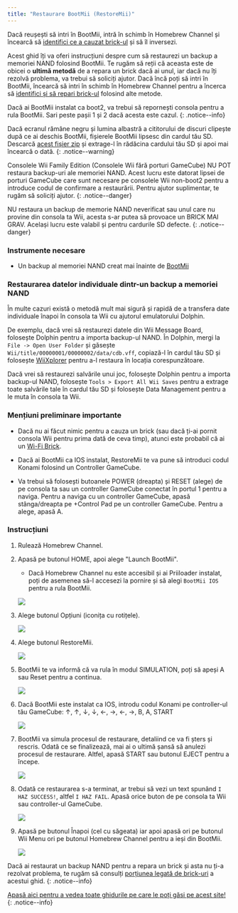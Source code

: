 ```yaml
---
title: "Restaurare BootMii (RestoreMii)"
---
```


Dacă reușești să intri în BootMii, intră în schimb în Homebrew Channel și încearcă să [identifici ce a cauzat brick-ul](bricks) și să îl inversezi.

Acest ghid îți va oferi instrucțiuni despre cum să restaurezi un backup a memoriei NAND folosind BootMii. Te rugăm să reții că aceasta este de obicei o <strong>ultimă metodă</strong> de a repara un brick dacă ai unul, iar dacă nu îți rezolvă problema, va trebui să soliciți ajutor. Dacă încă poți să intri în BootMii, încearcă să intri în schimb în Homebrew Channel pentru a încerca să [identifici și să repari brick-ul](bricks) folosind alte metode.

Dacă ai BootMii instalat ca boot2, va trebui să repornești consola pentru a rula BootMii. Sari peste pașii 1 și 2 dacă acesta este cazul.
{: .notice--info}

Dacă ecranul rămâne negru și lumina albastră a cititorului de discuri clipește după ce ai deschis BootMii, fișierele BootMii lipsesc din cardul tău SD. Descarcă [acest fișier zip](https://static.hackmii.com/bootmii_sd_files.zip) și extrage-l în rădăcina cardului tău SD și apoi mai încearcă o dată.
{: .notice--warning}

Consolele Wii Family Edition (Consolele Wii fără porturi GameCube) NU POT restaura backup-uri ale memoriei NAND. Acest lucru este datorat lipsei de porturi GameCube care sunt necesare pe consolele Wii non-boot2 pentru a introduce codul de confirmare a restaurării. Pentru ajutor suplimentar, te rugăm să soliciți ajutor.
{: .notice--danger}

NU restaura un backup de memorie NAND neverificat sau unul care nu provine din consola ta Wii, acesta s-ar putea să provoace un BRICK MAI GRAV. Același lucru este valabil și pentru cardurile SD defecte.
{: .notice--danger}

### Instrumente necesare

* Un backup al memoriei NAND creat mai înainte de [BootMii](bootmii)

### Restaurarea datelor individuale dintr-un backup a memoriei NAND

În multe cazuri există o metodă mult mai sigură și rapidă de a transfera date individuale înapoi în consola ta Wii cu ajutorul emulatorului Dolphin.

De exemplu, dacă vrei să restaurezi datele din Wii Message Board, folosește Dolphin pentru a importa backup-ul NAND. În Dolphin, mergi la `File -> Open User Folder` și găsește `Wii/title/00000001/00000002/data/cdb.vff`, copiază-l în cardul tău SD și folosește [WiiXplorer](https://oscwii.org/library/app/wiixplorer) pentru a-l restaura în locația corespunzătoare.

Dacă vrei să restaurezi salvările unui joc, folosește Dolphin pentru a importa backup-ul NAND, folosește `Tools > Export All Wii Saves` pentru a extrage toate salvările tale în cardul tău SD și folosește Data Management pentru a le muta în consola ta Wii.

### Mențiuni preliminare importante

+ Dacă nu ai făcut nimic pentru a cauza un brick (sau dacă ți-ai pornit consola Wii pentru prima dată de ceva timp), atunci este probabil că ai un [Wi-Fi Brick](bricks#wi-fi-brick).

+ Dacă ai BootMii ca IOS instalat, RestoreMii te va pune să introduci codul Konami folosind un Controller GameCube.

+ Va trebui să folosești butoanele POWER (dreapta) și RESET (alege) de pe consola ta sau un controller GameCube conectat în portul 1 pentru a naviga. Pentru a naviga cu un controller GameCube, apasă stânga/dreapta pe +Control Pad pe un controller GameCube. Pentru a alege, apasă A.

### Instrucțiuni

1. Rulează Homebrew Channel.
1. Apasă pe butonul HOME, apoi alege "Launch BootMii".
    + Dacă Homebrew Channel nu este accesibil și ai Priiloader instalat, poți de asemenea să-l accesezi la pornire și să alegi `BootMii IOS` pentru a rula BootMii.

    ![](/images/bootmii/BootMii_HBC.png)

1. Alege butonul Opțiuni (iconița cu rotițele).

    ![](/images/bootmii/BootMii_Gears.png)

1. Alege butonul RestoreMii.

    ![](/images/bootmii/BootMii_Restore.png)

1. BootMii te va informă că va rula în modul SIMULATION, poți să apeși A sau Reset pentru a continua.

    ![](/images/bootmii/BootMii_NAND_Simulation.png)

1. Dacă BootMii este instalat ca IOS, introdu codul Konami pe controller-ul tău GameCube: ↑, ↑, ↓, ↓, ←, →, ←, →, B, A, START

    ![](/images/bootmii/BootMii_NAND_Konami.png)

1. BootMii va simula procesul de restaurare, detaliind ce va fi șters și rescris. Odată ce se finalizează, mai ai o ultimă șansă să anulezi procesul de restaurare. Altfel, apasă START sau butonul EJECT pentru a începe.

    ![](/images/bootmii/BootMii_NAND_Restore.png)

1. Odată ce restaurarea s-a terminat, ar trebui să vezi un text spunând `I HAZ SUCCESS!`, altfel `I HAZ FAIL`. Apasă orice buton de pe consola ta Wii sau controller-ul GameCube.

    ![](/images/bootmii/BootMii_NAND_Restore_Success.png)

1. Apasă pe butonul Înapoi (cel cu săgeata) iar apoi apasă ori pe butonul Wii Menu ori pe butonul Homebrew Channel pentru a ieși din BootMii.

    ![](/images/bootmii/BootMii_Return.png)

Dacă ai restaurat un backup NAND pentru a repara un brick și asta nu ți-a rezolvat problema, te rugăm să consulți [porțiunea legată de brick-uri](bricks) a acestui ghid.
{: .notice--info}

[Apasă aici pentru a vedea toate ghidurile pe care le poți găsi pe acest site!](site-navigation)
{: .notice--info}
